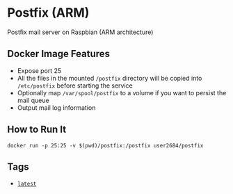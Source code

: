 # Postfix (ARM) #

Postfix mail server on Raspbian (ARM architecture)

## Docker Image Features ##

* Expose port 25
* All the files in the mounted `/postfix` directory will be copied into `/etc/postfix` before starting the service
* Optionally map `/var/spool/postfix` to a volume if you want to persist the mail queue
* Output mail log information

## How to Run It ##

~~~
docker run -p 25:25 -v $(pwd)/postfix:/postfix user2684/postfix
~~~

## Tags ##
* [`latest`](https://github.com/user2684/postfix-docker/blob/master/Dockerfile)


